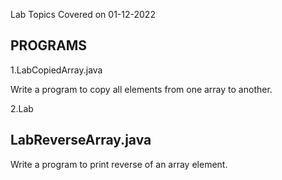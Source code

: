 Lab Topics Covered on 01-12-2022

PROGRAMS
---------
1.LabCopiedArray.java

Write a program to copy all elements from one array to another.

2.Lab

LabReverseArray.java
-----------------
Write a program to print reverse of an array element.
